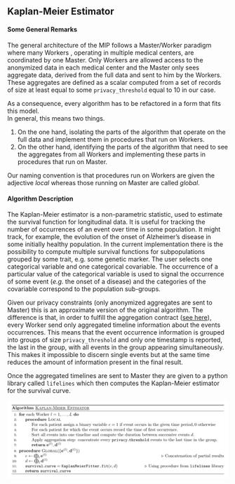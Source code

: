 ## Kaplan-Meier Estimator 

#### Some General Remarks

The general architecture of the MIP follows a Master/Worker paradigm where many Workers
, operating in multiple medical centers, are coordinated by one Master. Only Workers 
are allowed access to the anonymized data in each medical center and the Master only 
sees aggregate data, derived from the full data and sent to him by the Workers. These
aggregates are defined as a scalar computed from a set of records of size at least
equal to some `privacy_threshold` equal to 10 in our case.

As a consequence, every algorithm has to be refactored in a form that fits this model.  
In general, this means two things. 
1. On the one hand, isolating the parts of the algorithm that operate on the full data 
and implement them in procedures that run on Workers.  
2. On the other hand, identifying the parts of the algorithm that need to see the 
aggregates from all Workers and implementing these parts in procedures that run on 
Master.

Our naming convention is that procedures run on Workers are given the adjective _local_
whereas those running on Master are called _global_.

#### Algorithm Description

The Kaplan-Meier estimator is a non-parametric statistic, used to estimate the survival 
function for longitudinal data. It is useful for tracking the number of occurrences of 
an event over time in some population. It might track, for example, the evolution of 
the onset of Alzheimer’s disease in some initially healthy population. In the 
current implementation there is the possibility to compute multiple survival functions 
for subpopulations grouped by some trait, e.g. some genetic marker. The user selects 
one categorical variable and one categorical covariable. The occurrence of a particular
value of the categorical variable is used to signal the occurrence of some event (*e.g.* 
the onset of a disease) and the categories of the covariable correspond to the population
sub-groups.

Given our privacy constraints (only anonymized aggregates are sent to Master) this is an 
approximate version of the original algorithm. The difference is that, in order to fulfill
the aggregation contract ([see here](https://github.com/madgik/exareme/tree/master/Exareme-Docker/src/mip-algorithms/KAPLAN_MEIER#some-general-remarks)), every Worker send only aggregated timeline information about the events
occurrences. This means that the event occurrence information is grouped into groups of
size `privacy_threshold` and only one timestamp is reported, the last in the group, 
with all events in the group appearing simultaneously. This makes it impossible to discern 
single events but at the same time reduces the amount of information present in the final result.

Once the aggregated timelines are sent to Master they are given to a python library called 
`lifelines` which then computes the Kaplan-Meier estimator for the survival curve. 

![pseudo](pseudocode.png)

